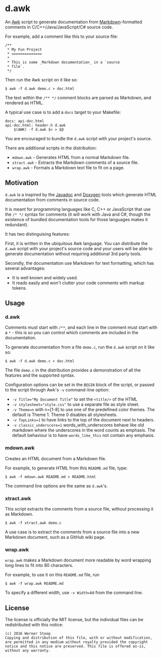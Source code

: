 d.awk
=====

An [Awk][] script to generate documentation from [Markdown][]-formatted comments in
C/C++/Java/JavaScript/C# source code.

For example, add a comment like this to your source file:

    /**
     * My Fun Project
     * ==============
     *
     * This is some _Markdown documentation_ in a `source
     * file`.
     */

Then run the Awk script on it like so:

    $ awk -f d.awk demo.c > doc.html

The text within the `/** */` comment blocks are parsed as Markdown, and rendered
as HTML.

A typical use case is to add a `docs` target to your Makefile:

	docs: api-doc.html
    api-doc.html: header.h d.awk
        $(AWK) -f d.awk $< > $@

You are encouraged to bundle the `d.awk` script with your project's source.

There are additional scripts in the distribution:

 * `mdown.awk` - Generates HTML from a normal Markdown file.
 * `xtract.awk` - Extracts the Markdown comments of a source file.
 * `wrap.awk` - Formats a Markdown text file to fit on a page.

[Awk]: https://en.wikipedia.org/wiki/AWK
[Markdown]: https://en.wikipedia.org/wiki/Markdown

## Motivation

`d.awk` is a inspired by the [Javadoc][] and [Doxygen][] tools which
generate HTML documentation from comments in source code.

It is meant for programming languages like C, C++ or JavaScript that use
the `/* */` syntax for comments (it will work with Java and C#, though the
existence of bundled documentation tools for those languages makes it redundant).

It has two distinguising features:

First, it is written in the ubiquitous Awk language. You can distribute the `d.awk`
script with your project's source code and your users will be able to generate
documentation without requiring additional 3rd party tools.

Secondly, the documentation use Markdown for text formatting, which has several
advantages:

 * It is well known and widely used.
 * It reads easily and won't clutter your code comments with markup tokens.

[Javadoc]: https://en.wikipedia.org/wiki/Javadoc
[Doxygen]: http://www.stack.nl/~dimitri/doxygen/

## Usage

### d.awk

Comments must start with `/**`, and each line in the comment must start with
a `*` - this is so you can control which comments are included in the documentation.

To generate documentation from a file `demo.c`, run the `d.awk` script on it like so:

    $ awk -f d.awk demo.c > doc.html

The file `demo.c` in the distribution provides a demonstration of all the features and
the supported syntax.

Configuration options can be set in the `BEGIN` block of the script, or passed to the
script through Awk's `-v` command-line option:
- `-v Title="My Document Title"` to set the `<title/>` of the HTML
- `-v stylesheet="style.css"` to use a separate file as style sheet.
- `-v Theme=n` with n=[1-8] to use one of the predefined color themes.
       The default is Theme 1. Theme 0 disables all stylesheets.
- `-v TopLinks=1` to have links to the top of the document next to headers.
- `-v classic_underscore=1` words_with_underscores behave like old markdown where the
       underscores in the word counts as emphasis. The default behaviour is to have
       `words_like_this` not contain any emphasis.

### mdown.awk

Creates an HTML document from a Markdown file.

For example, to generate HTML from this `README.md` file, type:

    $ awk -f mdown.awk README.md > README.html

The command line options are the same as `d.awk`'s.

### xtract.awk

This script extracts the comments from a source file, without processing it as Markdown.

    $ awk -f xtract.awk demo.c

A use case is to extract the comments from a source file into a new Markdown document,
such as a GitHub wiki page.

### wrap.awk

`wrap.awk` makes a Markdown document more readable by word wrapping long lines to fit
into 80 characters.

For example, to use it on this `README.md` file, run

    $ awk -f wrap.awk README.md

To specify a different width, use `-v Width=60` from the command line.

## License

The license is officially the MIT license, but the individual files can be redistributed
with this notice:

    (c) 2016 Werner Stoop
    Copying and distribution of this file, with or without modification,
    are permitted in any medium without royalty provided the copyright
    notice and this notice are preserved. This file is offered as-is,
    without any warranty.
